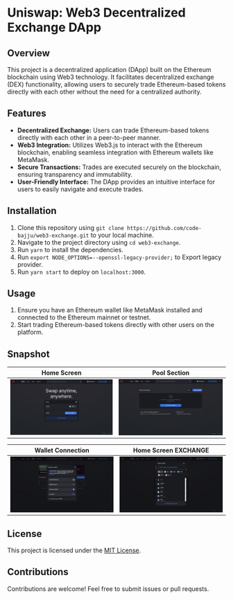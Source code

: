 # Uniswap: Web3 Decentralized Exchange DApp

## Overview
This project is a decentralized application (DApp) built on the Ethereum blockchain using Web3 technology. It facilitates decentralized exchange (DEX) functionality, allowing users to securely trade Ethereum-based tokens directly with each other without the need for a centralized authority.

## Features
- **Decentralized Exchange:** Users can trade Ethereum-based tokens directly with each other in a peer-to-peer manner.
- **Web3 Integration:** Utilizes Web3.js to interact with the Ethereum blockchain, enabling seamless integration with Ethereum wallets like MetaMask.
- **Secure Transactions:** Trades are executed securely on the blockchain, ensuring transparency and immutability.
- **User-Friendly Interface:** The DApp provides an intuitive interface for users to easily navigate and execute trades.

## Installation
1. Clone this repository using `git clone https://github.com/code-bajju/web3-exchange.git` to your local machine.
2. Navigate to the project directory using `cd web3-exchange`.
3. Run `yarn` to install the dependencies.
4. Run `export NODE_OPTIONS=--openssl-legacy-provider;` to Export legacy provider.
5. Run `yarn start` to deploy on `localhost:3000`.

## Usage
1. Ensure you have an Ethereum wallet like MetaMask installed and connected to the Ethereum mainnet or testnet.
2. Start trading Ethereum-based tokens directly with other users on the platform.

## Snapshot

| Home Screen                                      | Pool Section                                      |
|----------------------------------------------|----------------------------------------------|
| ![Image 1 Description](https://github.com/code-bajju/Web3-Exchange/blob/main/public/images/1.png?raw=true)           | ![Image 2 Description](https://github.com/code-bajju/Web3-Exchange/blob/main/public/images/2.png?raw=true)           |

| Wallet Connection                                      | Home Screen EXCHANGE                                      |
|----------------------------------------------|----------------------------------------------|
| ![Image 3 Description](https://github.com/code-bajju/Web3-Exchange/blob/main/public/images/3.png?raw=true)           | ![Image 4 Description](https://github.com/code-bajju/Web3-Exchange/blob/main/public/images/4.png?raw=true)           |


## License
This project is licensed under the [MIT License](LICENSE).

## Contributions
Contributions are welcome! Feel free to submit issues or pull requests.
